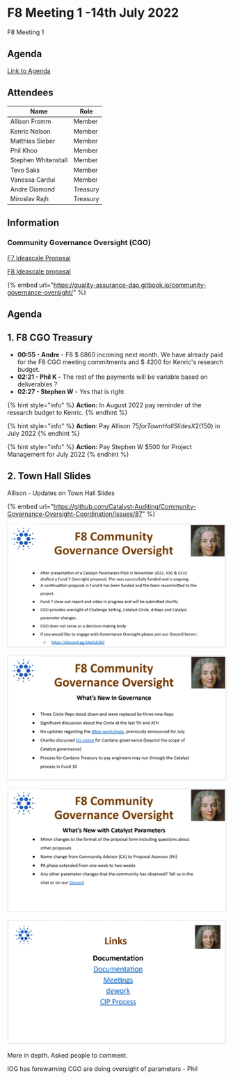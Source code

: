 # F8 Meeting 1 -14th July 2022

F8 Meeting 1

## Agenda

[Link to Agenda](https://docs.google.com/document/d/1Y9BO6Veua0FVRC\_cV9G-murzhakwuxrH1zVpz0P16HI/edit?usp=sharing)

## Attendees

| Name                | Role     |
| ------------------- | -------- |
| Allison Fromm       | Member   |
| Kenric Nelson       | Member   |
| Matthias Sieber     | Member   |
| Phil Khoo           | Member   |
| Stephen Whitenstall | Member   |
| Tevo Saks           | Member   |
| Vanessa Cardui      | Member   |
| Andre Diamond       | Treasury |
| Miroslav Rajh       | Treasury |

## Information

### Community Governance Oversight (CGO)

[F7 Ideascale Proposal](https://cardano.ideascale.com/c/idea/383517)

[F8 Ideascale proposal](https://cardano.ideascale.com/c/idea/398225)

{% embed url="https://quality-assurance-dao.gitbook.io/community-governance-oversight/" %}

## Agenda

## 1. F8 CGO Treasury

* **00:55 - Andre** - F8 $ 6860 incoming next month. We have already paid for the F8 CGO meeting commitments and $ 4200 for Kenric's research budget.&#x20;
* **02:21 - Phil K -** The rest of the payments will be variable based on deliverables ?
* **02:27 - Stephen W** - Yes that is right.

{% hint style="info" %}
**Action:** In August 2022 pay reminder of the research budget to Kenric.
{% endhint %}

{% hint style="info" %}
**Action**: Pay Allison $75 for Town Hall Slides X 2 ($150) in July 2022
{% endhint %}

{% hint style="info" %}
**Action:** Pay Stephen W $500 for Project Management for July 2022
{% endhint %}

## 2. Town Hall Slides

Allison - Updates on Town Hall Slides

{% embed url="https://github.com/Catalyst-Auditing/Community-Governance-Oversight-Coordination/issues/87" %}

![](<../../.gitbook/assets/Screenshot 2022-07-16 135610.png>)

![](<../../.gitbook/assets/Screenshot 2022-07-16 135650.png>)

![](<../../.gitbook/assets/Screenshot 2022-07-16 151840.png>)

![](<../../.gitbook/assets/Screenshot 2022-07-16 151941.png>)

More in depth. Asked people to comment.&#x20;

IOG has forewarning CGO are doing oversight of parameters - Phil

